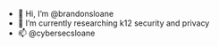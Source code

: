 - 👋 Hi, I’m @brandonsloane
- 🌱 I’m currently researching k12 security and privacy
- 📫 @cybersecsloane

<!---
brandonsloane/brandonsloane is a ✨ special ✨ repository because its `README.md` (this file) appears on your GitHub profile.
You can click the Preview link to take a look at your changes.
--->
